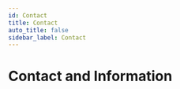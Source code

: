 ```yaml
---
id: Contact
title: Contact
auto_title: false
sidebar_label: Contact
---
```


# Contact and Information